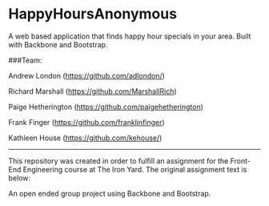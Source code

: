 # HappyHoursAnonymous

A web based application that finds happy hour specials in your area. Built with Backbone and Bootstrap.

###Team: 

Andrew London (https://github.com/adlondon/) 

Richard Marshall (https://github.com/MarshallRich) 

Paige Hetherington (https://github.com/paigehetherington) 

Frank Finger (https://github.com/franklinfinger)

Kathleen House (https://github.com/kehouse/) 

***

This repository was created in order to fulfill an assignment for the Front-End Engineering course at The Iron Yard. The original assignment text is below:

An open ended group project using Backbone and Bootstrap.
